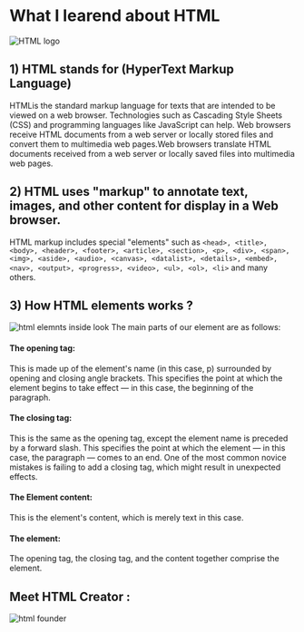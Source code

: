# **What I learend about HTML** 
![HTML logo](https://cdn.pixabay.com/photo/2017/08/05/11/16/logo-2582748_640.png)

## 1) HTML stands for (HyperText Markup Language) 
HTMLis the standard markup language for texts that are intended to be viewed on a web browser. Technologies such as Cascading Style Sheets (CSS) and programming languages like JavaScript can help.
Web browsers receive HTML documents from a web server or locally stored files and convert them to multimedia web pages.Web browsers translate HTML documents received from a web server or locally saved files into multimedia web pages.
## 2) HTML uses "markup" to annotate text, images, and other content for display in a Web browser.
 HTML markup includes special "elements" such as `<head>, <title>, <body>, <header>, <footer>, <article>, <section>, <p>, <div>, <span>, <img>, <aside>, <audio>, <canvas>, <datalist>, <details>, <embed>, <nav>, <output>, <progress>, <video>, <ul>, <ol>, <li>` and many others.
 ## 3) How HTML elements works ?
 ![html elemnts inside look](https://tutorial.eyehunts.com/wp-content/uploads/2019/01/What-is-HTML-code-and-HTML-Page-structure--1024x381.png) 
 The main parts of our element are as follows:

#### The opening tag:
This is made up of the element's name (in this case, p) surrounded by opening and closing angle brackets. This specifies the point at which the element begins to take effect — in this case, the beginning of the paragraph.
#### The closing tag:
This is the same as the opening tag, except the element name is preceded by a forward slash. This specifies the point at which the element — in this case, the paragraph — comes to an end. One of the most common novice mistakes is failing to add a closing tag, which might result in unexpected effects.
#### The Element content:
This is the element's content, which is merely text in this case.
#### The element: 
The opening tag, the closing tag, and the content together comprise the element.

## Meet HTML Creator :
![html founder](https://upload.wikimedia.org/wikipedia/commons/thumb/c/c8/Tim_Berners-Lee_April_2009.jpg/255px-Tim_Berners-Lee_April_2009.jpg)